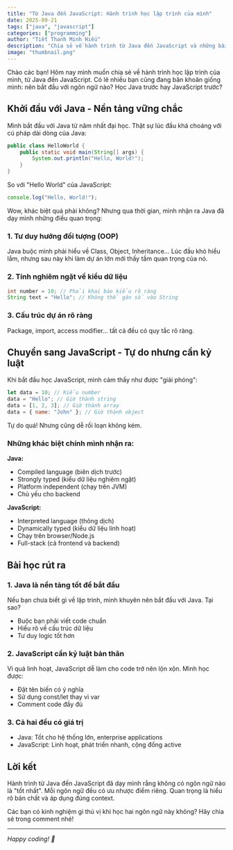 ```yaml
---
title: "Từ Java đến JavaScript: Hành trình học lập trình của mình"
date: 2025-09-21
tags: ["java", "javascript"]
categories: ["programming"]
author: "Tiết Thanh Minh Hiếu"
description: "Chia sẻ về hành trình từ Java đến JavaScript và những bài học quý giá mình đã rút ra được"
image: "thumbnail.png"
---
```


Chào các bạn! Hôm nay mình muốn chia sẻ về hành trình học lập trình của mình, từ Java đến JavaScript. Có lẽ nhiều bạn cũng đang băn khoăn giống mình: nên bắt đầu với ngôn ngữ nào? Học Java trước hay JavaScript trước?

## Khởi đầu với Java - Nền tảng vững chắc

Mình bắt đầu với Java từ năm nhất đại học. Thật sự lúc đầu khá choáng với cú pháp dài dòng của Java:

```java
public class HelloWorld {
    public static void main(String[] args) {
        System.out.println("Hello, World!");
    }
}
```

So với "Hello World" của JavaScript:

```javascript
console.log("Hello, World!");
```

Wow, khác biệt quá phải không? Nhưng qua thời gian, mình nhận ra Java đã dạy mình những điều quan trọng:

### 1. Tư duy hướng đối tượng (OOP)

Java buộc mình phải hiểu về Class, Object, Inheritance... Lúc đầu khó hiểu lắm, nhưng sau này khi làm dự án lớn mới thấy tầm quan trọng của nó.

### 2. Tính nghiêm ngặt về kiểu dữ liệu

```java
int number = 10; // Phải khai báo kiểu rõ ràng
String text = "Hello"; // Không thể gán số vào String
```

### 3. Cấu trúc dự án rõ ràng

Package, import, access modifier... tất cả đều có quy tắc rõ ràng.

## Chuyển sang JavaScript - Tự do nhưng cần kỷ luật

Khi bắt đầu học JavaScript, mình cảm thấy như được "giải phóng":

```javascript
let data = 10; // Kiểu number
data = "Hello"; // Giờ thành string
data = [1, 2, 3]; // Giờ thành array
data = { name: "John" }; // Giờ thành object
```

Tự do quá! Nhưng cũng dễ rối loạn không kém.

### Những khác biệt chính mình nhận ra:

**Java:**

- Compiled language (biên dịch trước)
- Strongly typed (kiểu dữ liệu nghiêm ngặt)
- Platform independent (chạy trên JVM)
- Chủ yếu cho backend

**JavaScript:**

- Interpreted language (thông dịch)
- Dynamically typed (kiểu dữ liệu linh hoạt)
- Chạy trên browser/Node.js
- Full-stack (cả frontend và backend)

## Bài học rút ra

### 1. Java là nền tảng tốt để bắt đầu

Nếu bạn chưa biết gì về lập trình, mình khuyên nên bắt đầu với Java. Tại sao?

- Buộc bạn phải viết code chuẩn
- Hiểu rõ về cấu trúc dữ liệu
- Tư duy logic tốt hơn

### 2. JavaScript cần kỷ luật bản thân

Vì quá linh hoạt, JavaScript dễ làm cho code trở nên lộn xộn. Mình học được:

- Đặt tên biến có ý nghĩa
- Sử dụng const/let thay vì var
- Comment code đầy đủ

### 3. Cả hai đều có giá trị

- Java: Tốt cho hệ thống lớn, enterprise applications
- JavaScript: Linh hoạt, phát triển nhanh, cộng đồng active

## Lời kết

Hành trình từ Java đến JavaScript đã dạy mình rằng không có ngôn ngữ nào là "tốt nhất". Mỗi ngôn ngữ đều có ưu nhược điểm riêng. Quan trọng là hiểu rõ bản chất và áp dụng đúng context.

Các bạn có kinh nghiệm gì thú vị khi học hai ngôn ngữ này không? Hãy chia sẻ trong comment nhé!

---

_Happy coding! 🚀_
